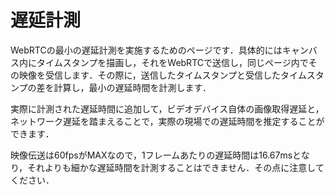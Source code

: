 # 遅延計測
WebRTCの最小の遅延計測を実施するためのページです．具体的にはキャンバス内にタイムスタンプを描画し，それをWebRTCで送信し，同じページ内でその映像を受信します．その際に，送信したタイムスタンプと受信したタイムスタンプの差を計算し，最小の遅延時間を計測します．

実際に計測された遅延時間に追加して，ビデオデバイス自体の画像取得遅延と，ネットワーク遅延を踏まえることで，実際の現場での遅延時間を推定することができます．

映像伝送は60fpsがMAXなので，1フレームあたりの遅延時間は16.67msとなり，それよりも細かな遅延時間を計測することはできません．その点に注意してください．